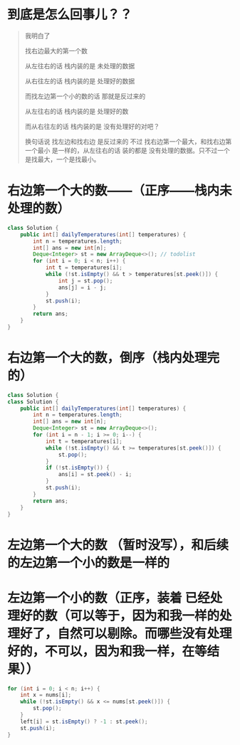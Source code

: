 # 到底是怎么回事儿？？

>我明白了 
>
>找右边最大的第一个数 
>
>从左往右的话 栈内装的是 未处理的数据 
>
>从右往左的话 栈内装的是 处理好的数据 
>
>
>
>而找左边第一个小的数的话 那就是反过来的 
>
>从左往右的话 栈内装的是 处理好的数 
>
>而从右往左的话 栈内装的是 没有处理好的对吧？ 
>
>
>
>换句话说 找左边和找右边 是反过来的 不过 找右边第一个最大，和找右边第一个最小  是一样的，从左往右的话 装的都是 没有处理的数据。只不过一个是找最大，一个是找最小。



# 右边第一个大的数——（正序——栈内未处理的数）

```java
class Solution {
    public int[] dailyTemperatures(int[] temperatures) {
        int n = temperatures.length;
        int[] ans = new int[n];
        Deque<Integer> st = new ArrayDeque<>(); // todolist
        for (int i = 0; i < n; i++) {
            int t = temperatures[i];
            while (!st.isEmpty() && t > temperatures[st.peek()]) {
                int j = st.pop();
                ans[j] = i - j;
            }
            st.push(i);
        }
        return ans;
    }
}
```





# 右边第一个大的数，倒序（栈内处理完的）

```java
class Solution {
class Solution {
    public int[] dailyTemperatures(int[] temperatures) {
        int n = temperatures.length;
        int[] ans = new int[n];
        Deque<Integer> st = new ArrayDeque<>();
        for (int i = n - 1; i >= 0; i--) {
            int t = temperatures[i];
            while (!st.isEmpty() && t >= temperatures[st.peek()]) {
                st.pop();
            }
            if (!st.isEmpty()) {
                ans[i] = st.peek() - i;
            }
            st.push(i);
        }
        return ans;
    }
}
```







# 左边第一个大的数 （暂时没写），和后续的左边第一个小的数是一样的





# 左边第一个小的数（正序，装着 已经处理好的数（可以等于，因为和我一样的处理好了，自然可以剔除。而哪些没有处理好的，不可以，因为和我一样，在等结果））

```java
for (int i = 0; i < n; i++) {
    int x = nums[i];
    while (!st.isEmpty() && x <= nums[st.peek()]) {
        st.pop();
    }
    left[i] = st.isEmpty() ? -1 : st.peek();
    st.push(i);
}
```







































